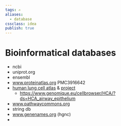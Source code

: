 ```yaml
---
tags: ✍️
aliases: 
  - database
cssclass: idea
publish: true
---
```

# Bioinformatical databases
- ncbi
- uniprot.org
- ensembl
- www.proteinatlas.org PMC3916642
- [human lung cell atlas](https://hlca.ds.czbiohub.org/) & [project](https://chanzuckerberg.com/science/programs-resources/single-cell-biology/seednetworks/human-lung-cell-atlas-1-0/)
  - https://www.genomique.eu/cellbrowser/HCA/?ds=HCA_airway_epithelium
- www.pathwaycommons.org
- string db
- www.genenames.org (hgnc)
- 